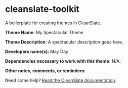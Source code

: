 cleanslate-toolkit
==================

A boilerplate for creating themes in CleanSlate.

**Theme Name:** My Spectacular Theme

**Theme Description:** A spectacular description goes here.

**Developers name(s):** May Day

**Dependencies necessary to work with this theme:** N/A.

**Other notes, comments, or reminders:**

Need some help? [Read the CleanSlate documentation](https://github.com/wvuweb/cleanslate-toolkit/wiki).